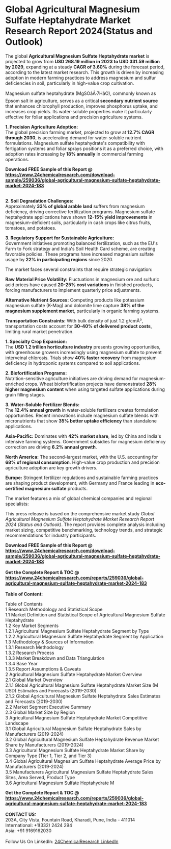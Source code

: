 <h1>Global Agricultural Magnesium Sulfate Heptahydrate Market Research Report 2024(Status and Outlook)</h1><p>The global <strong>Agricultural Magnesium Sulfate Heptahydrate market</strong> is projected to grow from <strong>USD 268.19 million in 2023 to USD 331.59 million by 2029</strong>, expanding at a steady <strong>CAGR of 3.60%</strong> during the forecast period, according to the latest market research. This growth is driven by increasing adoption in modern farming practices to address magnesium and sulfur deficiencies in soil, particularly in high-value crop cultivation.</p><p>Magnesium sulfate heptahydrate (MgSOâÂ·7HâO), commonly known as Epsom salt in agriculture, serves as a critical <strong>secondary nutrient source</strong> that enhances chlorophyll production, improves phosphorus uptake, and increases crop yields. Its water-soluble properties make it particularly effective for foliar applications and precision agriculture systems.</p><p><strong>1. Precision Agriculture Adoption:</strong><br>
The global precision farming market, projected to grow at <strong>12.7% CAGR through 2030</strong>, is accelerating demand for water-soluble nutrient formulations. Magnesium sulfate heptahydrate's compatibility with fertigation systems and foliar sprays positions it as a preferred choice, with adoption rates increasing by <strong>18% annually</strong> in commercial farming operations.</p><div><b>Download FREE Sample of this Report @ 
            <a href="https://www.24chemicalresearch.com/download-sample/259036/global-agricultural-magnesium-sulfate-heptahydrate-market-2024-183">
            https://www.24chemicalresearch.com/download-sample/259036/global-agricultural-magnesium-sulfate-heptahydrate-market-2024-183</a></b></div><br><p><strong>2. Soil Degradation Challenges:</strong><br>
Approximately <strong>33% of global arable land</strong> suffers from magnesium deficiency, driving corrective fertilization programs. Magnesium sulfate heptahydrate applications have shown <strong>12-15% yield improvements</strong> in magnesium-deficient soils, particularly in cash crops like citrus fruits, tomatoes, and potatoes.</p><p><strong>3. Regulatory Support for Sustainable Agriculture:</strong><br>
Government initiatives promoting balanced fertilization, such as the EU's Farm to Fork strategy and India's Soil Health Card scheme, are creating favorable policies. These programs have increased magnesium sulfate usage by <strong>22% in participating regions</strong> since 2020.</p><p>The market faces several constraints that require strategic navigation:</p><p><strong>Raw Material Price Volatility:</strong> Fluctuations in magnesium ore and sulfuric acid prices have caused <strong>20-25% cost variations</strong> in finished products, forcing manufacturers to implement quarterly price adjustments.</p><p><strong>Alternative Nutrient Sources:</strong> Competing products like potassium magnesium sulfate (K-Mag) and dolomite lime capture <strong>38% of the magnesium supplement market</strong>, particularly in organic farming systems.</p><p><strong>Transportation Constraints:</strong> With bulk density of just 1.2 g/cmÂ³, transportation costs account for <strong>30-40% of delivered product costs</strong>, limiting rural market penetration.</p><p><strong>1. Specialty Crop Expansion:</strong><br>
The <strong>USD 1.2 trillion horticulture industry</strong> presents growing opportunities, with greenhouse growers increasingly using magnesium sulfate to prevent interveinal chlorosis. Trials show <strong>40% faster recovery</strong> from magnesium deficiency in hydroponic systems compared to soil applications.</p><p><strong>2. Biofortification Programs:</strong><br>
Nutrition-sensitive agriculture initiatives are driving demand for magnesium-enriched crops. Wheat biofortification projects have demonstrated <strong>28% higher magnesium content</strong> when using targeted sulfate applications during grain filling stages.</p><p><strong>3. Water-Soluble Fertilizer Blends:</strong><br>
The <strong>12.4% annual growth</strong> in water-soluble fertilizers creates formulation opportunities. Recent innovations include magnesium sulfate blends with micronutrients that show <strong>35% better uptake efficiency</strong> than standalone applications.</p><p><strong>Asia-Pacific:</strong> Dominates with <strong>42% market share</strong>, led by China and India's intensive farming systems. Government subsidies for magnesium deficiency correction are driving <strong>6.2% annual growth</strong>.</p><p><strong>North America:</strong> The second-largest market, with the U.S. accounting for <strong>68% of regional consumption</strong>. High-value crop production and precision agriculture adoption are key growth drivers.</p><p><strong>Europe:</strong> Stringent fertilizer regulations and sustainable farming practices are shaping product development, with Germany and France leading in <strong>eco-certified magnesium sulfate</strong> products.</p><p>The market features a mix of global chemical companies and regional specialists:</p><p>This press release is based on the comprehensive market study <em>Global Agricultural Magnesium Sulfate Heptahydrate Market Research Report 2024 (Status and Outlook)</em>. The report provides complete analysis including market sizing, competitive benchmarking, technology trends, and strategic recommendations for industry participants.</p><div><b>Download FREE Sample of this Report @ 
            <a href="https://www.24chemicalresearch.com/download-sample/259036/global-agricultural-magnesium-sulfate-heptahydrate-market-2024-183">
            https://www.24chemicalresearch.com/download-sample/259036/global-agricultural-magnesium-sulfate-heptahydrate-market-2024-183</a></b></div><br><div><b>Get the Complete Report & TOC @ 
            <a href="https://www.24chemicalresearch.com/reports/259036/global-agricultural-magnesium-sulfate-heptahydrate-market-2024-183">
            https://www.24chemicalresearch.com/reports/259036/global-agricultural-magnesium-sulfate-heptahydrate-market-2024-183</a></b></div><br>
            <b>Table of Content:</b><p>Table of Contents<br />
1 Research Methodology and Statistical Scope<br />
1.1 Market Definition and Statistical Scope of Agricultural Magnesium Sulfate Heptahydrate<br />
1.2 Key Market Segments<br />
1.2.1 Agricultural Magnesium Sulfate Heptahydrate Segment by Type<br />
1.2.2 Agricultural Magnesium Sulfate Heptahydrate Segment by Application<br />
1.3 Methodology & Sources of Information<br />
1.3.1 Research Methodology<br />
1.3.2 Research Process<br />
1.3.3 Market Breakdown and Data Triangulation<br />
1.3.4 Base Year<br />
1.3.5 Report Assumptions & Caveats<br />
2 Agricultural Magnesium Sulfate Heptahydrate Market Overview<br />
2.1 Global Market Overview<br />
2.1.1 Global Agricultural Magnesium Sulfate Heptahydrate Market Size (M USD) Estimates and Forecasts (2019-2030)<br />
2.1.2 Global Agricultural Magnesium Sulfate Heptahydrate Sales Estimates and Forecasts (2019-2030)<br />
2.2 Market Segment Executive Summary<br />
2.3 Global Market Size by Region<br />
3 Agricultural Magnesium Sulfate Heptahydrate Market Competitive Landscape<br />
3.1 Global Agricultural Magnesium Sulfate Heptahydrate Sales by Manufacturers (2019-2024)<br />
3.2 Global Agricultural Magnesium Sulfate Heptahydrate Revenue Market Share by Manufacturers (2019-2024)<br />
3.3 Agricultural Magnesium Sulfate Heptahydrate Market Share by Company Type (Tier 1, Tier 2, and Tier 3)<br />
3.4 Global Agricultural Magnesium Sulfate Heptahydrate Average Price by Manufacturers (2019-2024)<br />
3.5 Manufacturers Agricultural Magnesium Sulfate Heptahydrate Sales Sites, Area Served, Product Type<br />
3.6 Agricultural Magnesium Sulfate Heptahydrate M</p><div><b>Get the Complete Report & TOC @ 
            <a href="https://www.24chemicalresearch.com/reports/259036/global-agricultural-magnesium-sulfate-heptahydrate-market-2024-183">
            https://www.24chemicalresearch.com/reports/259036/global-agricultural-magnesium-sulfate-heptahydrate-market-2024-183</a></b></div><br><b>CONTACT US:</b><br>
            203A, City Vista, Fountain Road, Kharadi, Pune, India - 411014<br>
            International: +1(332) 2424 294<br>
            Asia: +91 9169162030 <br><br>
            Follow Us On LinkedIn: <a href="https://www.linkedin.com/company/24chemicalresearch/">24ChemicalResearch LinkedIn</a>